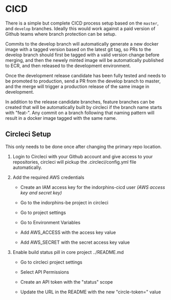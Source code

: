 # CICD

There is a simple but complete CICD process setup based on the `master`, and `develop` branches. Ideally this would work against a paid version of Github teams where branch protection can be setup.

Commits to the develop branch will automatically generate a new docker image with a tagged version based on the latest git tag, so PRs to the develop branch should first be tagged with a valid version change before merging, and then the newely minted image will be automatically published to ECR, and then released to the development environment.

Once the development release candidate has been fully tested and needs to be promoted to production, send a PR from the develop branch to master, and the merge will trigger a production release of the same image in development.

In addition to the release candidate branches, feature branches can be created that will be automatically built by circleci if the branch name starts with "feat-". Any commit on a branch following that naming pattern will result in a docker image tagged with the same name.

## Circleci Setup

This only needs to be done once after changing the primary repo location.

1. Login to Circleci with your Github account and give access to your repositories, circleci will pickup the .circleci/config.yml file automatically.

2. Add the required AWS credentials

    - Create an IAM access key for the indorphins-cicd user *(AWS access key and secret key)*

    - Go to the indorphins-be project in circleci

    - Go to project settings

    - Go to Environment Variables

    - Add AWS_ACCESS with the access key value

    - Add AWS_SECRET with the secret access key value

3. Enable build status pill in core project ../README.md

    - Go to circleci project settings

    - Select API Permissions

    - Create an API token with the "status" scope

    - Update the URL in the README with the new "circle-token=" value